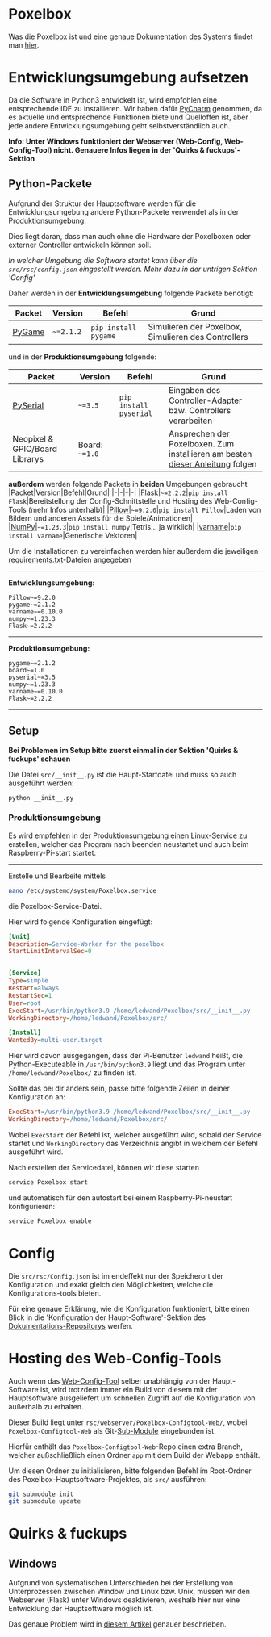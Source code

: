 # Poxelbox

Was die Poxelbox ist und eine genaue Dokumentation des Systems findet man [hier](https://github.com/artandtechspace/Poxelbox-Dokumentation).


# Entwicklungsumgebung aufsetzen
Da die Software in Python3 entwickelt ist, wird empfohlen eine entsprechende IDE zu installieren.
Wir haben dafür [PyCharm](https://www.jetbrains.com/pycharm/) genommen, da es aktuelle und entsprechende Funktionen biete und Quelloffen ist, aber jede andere Entwicklungsumgebung geht selbstverständlich auch.

**Info: Unter Windows funktioniert der Webserver (Web-Config, Web-Config-Tool) nicht. Genauere Infos liegen in der 'Quirks & fuckups'-Sektion**

## Python-Packete
Aufgrund der Struktur der Hauptsoftware werden für die Entwicklungsumgebung andere Python-Packete verwendet als in der Produktionsumgebung.

Dies liegt daran, dass man auch ohne die Hardware der Poxelboxen oder externer Controller entwickeln können soll.

*In welcher Umgebung die Software startet kann über die `src/rsc/config.json` eingestellt werden. Mehr dazu in der untrigen Sektion 'Config'*

Daher werden in der **Entwicklungsumgebung** folgende Packete benötigt:

|Packet|Version|Befehl|Grund|
|-|-|-|-|
|[PyGame](https://pypi.org/project/pygame/)|`~=2.1.2`|```pip install pygame```|Simulieren der Poxelbox, Simulieren des Controllers|

und in der **Produktionsumgebung** folgende:

|Packet|Version|Befehl|Grund|
|-|-|-|-|
|[PySerial](https://pypi.org/project/pyserial/)|`~=3.5`|```pip install pyserial```|Eingaben des Controller-Adapter bzw. Controllers verarbeiten|
|Neopixel & GPIO/Board Librarys|Board: `~=1.0`||Ansprechen der Poxelboxen. Zum installieren am besten [dieser Anleitung](https://learn.adafruit.com/neopixels-on-raspberry-pi/python-usage) folgen|

**außerdem** werden folgende Packete in **beiden** Umgebungen gebraucht
|Packet|Version|Befehl|Grund|
|-|-|-|-|
|[Flask](https://pypi.org/project/Flask/)|`~=2.2.2`|```pip install Flask```|Bereitstellung der Config-Schnittstelle und Hosting des Web-Config-Tools (mehr Infos unterhalb)|
|[Pillow](https://pypi.org/project/Pillow/)|`~=9.2.0`|```pip install Pillow```|Laden von Bildern und anderen Assets für die Spiele/Animationen|
|[NumPy](https://pypi.org/project/numpy/)|`~=1.23.3`|```pip install numpy```|Tetris... ja wirklich|
|[varname](https://pypi.org/project/varname/)|```pip install varname```|Generische Vektoren|

Um die Installationen zu vereinfachen werden hier außerdem die jeweiligen [requirements.txt](https://learnpython.com/blog/python-requirements-file/)-Dateien angegeben

---

**Entwicklungsumgebung:**
```
Pillow~=9.2.0
pygame~=2.1.2
varname~=0.10.0
numpy~=1.23.3
Flask~=2.2.2
```

---

**Produktionsumgebung:**
```
pygame~=2.1.2
board~=1.0
pyserial~=3.5
numpy~=1.23.3
varname~=0.10.0
Flask~=2.2.2
```

---

## Setup
**Bei Problemen im Setup bitte zuerst einmal in der Sektion 'Quirks & fuckups' schauen**

Die Datei `src/__init__.py` ist die Haupt-Startdatei und muss so auch ausgeführt werden:

```
python __init__.py
```

### Produktionsumgebung

Es wird empfehlen in der Produktionsumgebung einen Linux-[Service](https://linuxhandbook.com/create-systemd-services/) zu erstellen, welcher das Program nach beenden neustartet und auch beim Raspberry-Pi-start startet.

---

Erstelle und Bearbeite mittels

```bash
nano /etc/systemd/system/Poxelbox.service
```

die Poxelbox-Service-Datei.

Hier wird folgende Konfiguration eingefügt:
```ini
[Unit]
Description=Service-Worker for the poxelbox
StartLimitIntervalSec=0


[Service]
Type=simple
Restart=always
RestartSec=1
User=root
ExecStart=/usr/bin/python3.9 /home/ledwand/Poxelbox/src/__init__.py
WorkingDirectory=/home/ledwand/Poxelbox/src/

[Install]
WantedBy=multi-user.target
```

Hier wird davon ausgegangen, dass der Pi-Benutzer `ledwand` heißt, die Python-Executeable in `/usr/bin/python3.9` liegt und das Program unter `/home/ledwand/Poxelbox/` zu finden ist.

Sollte das bei dir anders sein, passe bitte folgende Zeilen in deiner Konfiguration an:

```ini
ExecStart=/usr/bin/python3.9 /home/ledwand/Poxelbox/src/__init__.py
WorkingDirectory=/home/ledwand/Poxelbox/src/
```

Wobei `ExecStart` der Befehl ist, welcher ausgeführt wird, sobald der Service startet und `WorkingDirectory` das Verzeichnis angibt in welchem der Befehl ausgeführt wird.


Nach erstellen der Servicedatei, können wir diese starten

```bash
service Poxelbox start
```

und automatisch für den autostart bei einem Raspberry-Pi-neustart konfigurieren:

```bash
service Poxelbox enable
```

# Config
Die `src/rsc/Config.json` ist im endeffekt nur der Speicherort der Konfiguration und exakt gleich den Möglichkeiten, welche die Konfigurations-tools bieten.

Für eine genaue Erklärung, wie die Konfiguration funktioniert, bitte einen Blick in die 'Konfiguration der Haupt-Software'-Sektion des [Dokumentations-Repositorys](https://github.com/artandtechspace/Poxelbox-Dokumentation) werfen.


# Hosting des Web-Config-Tools

Auch wenn das [Web-Config-Tool](https://github.com/artandtechspace/Poxelbox-Configtool-Web) selber unabhängig von der Haupt-Software ist, wird trotzdem immer ein Build von diesem mit der Hauptsoftware ausgeliefert um schnellen Zugriff auf die Konfiguration von außerhalb zu erhalten.

Dieser Build liegt unter `rsc/webserver/Poxelbox-Configtool-Web/`, wobei `Poxelbox-Configtool-Web` als Git-[Sub-Module](https://www.atlassian.com/git/tutorials/git-submodule) eingebunden ist.

Hierfür enthält das `Poxelbox-Configtool-Web`-Repo einen extra Branch, welcher außschließlich einen Ordner `app` mit dem Build der Webapp enthält.

Um diesen Ordner zu initialisieren, bitte folgenden Befehl im Root-Ordner des Poxelbox-Hauptsoftware-Projektes, als `src/` ausführen:

```bash
git submodule init
git submodule update
```

# Quirks & fuckups

## Windows
Aufgrund von systematischen Unterschieden bei der Erstellung von Unterprozessen zwischen Window und Linux bzw. Unix, müssen wir den Webserver (Flask) unter Windows deaktivieren, weshalb hier nur eine Entwicklung der Hauptsoftware möglich ist.

Das genaue Problem wird in [diesem Artikel](https://www.pythonforthelab.com/blog/differences-between-multiprocessing-windows-and-linux/) genauer beschrieben.
